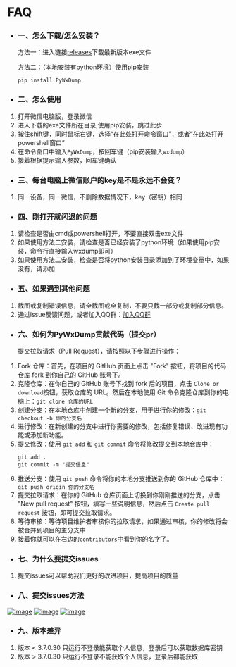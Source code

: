 # FAQ

- ### 一、怎么下载/怎么安装？

  方法一：进入链接[releases](https://github.com/xaoyaoo/PyWxDump/releases)下载最新版本exe文件

  方法二：（本地安装有python环境）使用pip安装
    ```
    pip install PyWxDump
    ```

- ### 二、怎么使用

1. 打开微信电脑版，登录微信
2. 进入下载的exe文件所在目录,使用pip安装，跳过此步
3. 按住shift键，同时鼠标右键，选择“在此处打开命令窗口”，或者“在此处打开powershell窗口”
4. 在命令窗口中输入`PyWxDump`，按回车键（pip安装输入`wxdump`）
5. 接着根据提示输入参数，回车键确认

- ### 三、每台电脑上微信账户的key是不是永远不会变？

1. 同一设备，同一微信，不删除数据情况下，key（密钥）相同

- ### 四、刚打开就闪退的问题

1. 请检查是否由cmd或powershell打开，不要直接双击exe文件
2. 如果使用方法二安装，请检查是否已经安装了python环境（如果使用pip安装，命令行直接输入wxdump即可）
3. 如果使用方法二安装，检查是否将python安装目录添加到了环境变量中，如果没有，请添加

- ### 五、如果遇到其他问题

1. 截图或复制错误信息，请全截图或全复制，不要只截一部分或复制部分信息。
2. 通过issue反馈问题，或者加入QQ群：[加入QQ群](https://s.xaoyo.top/gOLUDl)


- ### 六、如何为PyWxDump贡献代码（提交pr）

  提交拉取请求（Pull Request），请按照以下步骤进行操作：

1. Fork 仓库：首先，在项目的 GitHub 页面上点击 "Fork" 按钮，将项目的代码仓库 fork 到你自己的 GitHub 账号下。
2. 克隆仓库：在你自己的 GitHub 账号下找到 fork 后的项目，点击 `Clone or download`按钮，获取仓库的 URL。然后在本地使用 Git
   命令克隆仓库到你的电脑上：`git clone 仓库的URL`
3. 创建分支：在本地仓库中创建一个新的分支，用于进行你的修改：`git checkout -b 你的分支名`
4. 进行修改：在新创建的分支中进行你需要的修改，包括修复错误、改进现有功能或添加新功能。
5. 提交修改：使用 `git add` 和 `git commit` 命令将修改提交到本地仓库中：
   ```
   git add .
   git commit -m "提交信息"
   ```
6. 推送分支：使用 `git push` 命令将你的本地分支推送到你的 GitHub 仓库中：`git push origin 你的分支名`
7. 提交拉取请求：在你的 GitHub 仓库页面上切换到你刚刚推送的分支，点击 "New pull request"
   按钮，填写一些说明信息，然后点击 `Create pull request`
   按钮，即可提交拉取请求。
8. 等待审核：等待项目维护者审核你的拉取请求，如果通过审核，你的修改将会被合并到项目的主分支中
9. 接着你就可以在右边的`contributors`中看到你的名字了。

- ### 七、为什么要提交issues

1. 提交issues可以帮助我们更好的改进项目，提高项目的质量

- ### 八、提交issues方法

[![image](https://github.com/xaoyaoo/PyWxDump/assets/37209452/22d15ea6-05d6-4f30-8b24-04a51a59d56d)](https://github.com/xaoyaoo/PyWxDump/issues)
[![image](https://github.com/xaoyaoo/PyWxDump/assets/37209452/9bdc2961-694a-4104-a1c7-05403220c0fe)](https://github.com/xaoyaoo/PyWxDump/issues)
[![image](https://github.com/xaoyaoo/PyWxDump/assets/37209452/be1d8913-5a6e-4fff-9fcd-00edb33d255b)](https://github.com/xaoyaoo/PyWxDump/issues)

- ### 九、版本差异

1. 版本 < 3.7.0.30 只运行不登录能获取个人信息，登录后可以获取数据库密钥
2. 版本 > 3.7.0.30 只运行不登录不能获取个人信息，登录后都能获取
